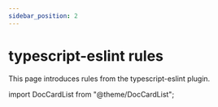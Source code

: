 ```yaml
---
sidebar_position: 2
---
```


# typescript-eslint rules

This page introduces rules from the typescript-eslint plugin.

import DocCardList from "@theme/DocCardList";

<DocCardList />
